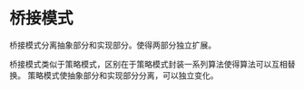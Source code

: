 # 桥接模式

桥接模式分离抽象部分和实现部分。使得两部分独立扩展。

桥接模式类似于策略模式，区别在于策略模式封装一系列算法使得算法可以互相替换。
策略模式使抽象部分和实现部分分离，可以独立变化。
